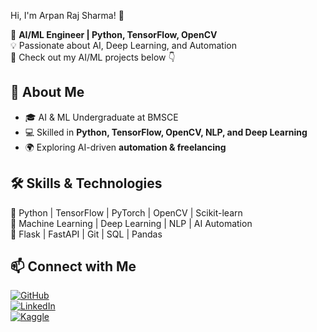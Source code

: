  Hi, I'm Arpan Raj Sharma! 👋  

🚀 **AI/ML Engineer | Python, TensorFlow, OpenCV**  
💡 Passionate about AI, Deep Learning, and Automation  
📂 Check out my AI/ML projects below 👇  

## 🚀 About Me  
- 🎓 AI & ML Undergraduate at BMSCE  
- 💻 Skilled in **Python, TensorFlow, OpenCV, NLP, and Deep Learning**  
- 🌍 Exploring AI-driven **automation & freelancing**  

## 🛠 Skills & Technologies  
🔹 Python | TensorFlow | PyTorch | OpenCV | Scikit-learn  
🔹 Machine Learning | Deep Learning | NLP | AI Automation  
🔹 Flask | FastAPI | Git | SQL | Pandas  

## 📫 Connect with Me  
[![GitHub](https://img.shields.io/badge/GitHub-000?style=for-the-badge&logo=github)](https://github.com/arpan-ai)  
[![LinkedIn](https://img.shields.io/badge/LinkedIn-0077B5?style=for-the-badge&logo=linkedin)](https://www.linkedin.com/in/arpan-raj-sharma-586884355/)  
[![Kaggle](https://img.shields.io/badge/Kaggle-20BEFF?style=for-the-badge&logo=kaggle)](https://www.kaggle.com/arpanrajsharma)  
